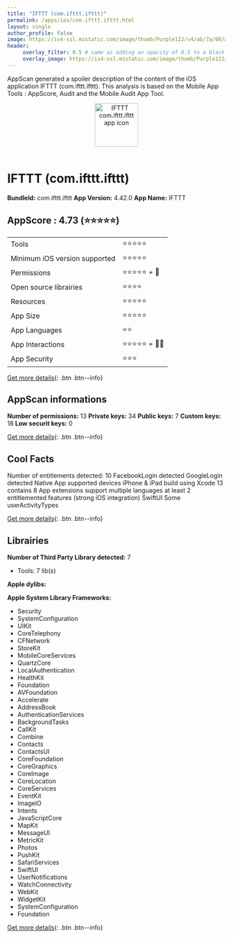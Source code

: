 ```yaml
---
title: "IFTTT (com.ifttt.ifttt)"
permalink: /apps/ios/com.ifttt.ifttt.html
layout: single
author_profile: false
image: https://is4-ssl.mzstatic.com/image/thumb/Purple122/v4/ab/7a/08/ab7a08f9-9042-d5b5-1bb9-b8c4a5d67f8c/AppIcon-0-1x_U007emarketing-0-10-0-85-220.png/512x512bb.jpg
header: 
     overlay_filter: 0.5 # same as adding an opacity of 0.5 to a black background
     overlay_image: https://is4-ssl.mzstatic.com/image/thumb/Purple122/v4/ab/7a/08/ab7a08f9-9042-d5b5-1bb9-b8c4a5d67f8c/AppIcon-0-1x_U007emarketing-0-10-0-85-220.png/512x512bb.jpg
---
```

AppScan generated a spoiler description of the content of the iOS application IFTTT (com.ifttt.ifttt). This analysis is based on the Mobile App Tools : AppScore, Audit and the Mobile Audit App Tool.

  
  
<div style="text-align: center;"><img src="https://is4-ssl.mzstatic.com/image/thumb/Purple122/v4/ab/7a/08/ab7a08f9-9042-d5b5-1bb9-b8c4a5d67f8c/AppIcon-0-1x_U007emarketing-0-10-0-85-220.png/512x512bb.jpg" width="100" height="100" alt="IFTTT com.ifttt.ifttt app icon"></div></br>
  
# IFTTT (com.ifttt.ifttt)

**BundleId:** com.ifttt.ifttt
**App Version:** 4.42.0
**App Name:** IFTTT


## AppScore : 4.73 (⭐️⭐️⭐️⭐️⭐️) 

<table>
<tr><td> Tools </td><td> ⭐️⭐️⭐️⭐️⭐️ </td></tr>
<tr><td> Minimum iOS version supported </td><td> ⭐️⭐️⭐️⭐️⭐️ </td></tr>
<tr><td> Permissions </td><td> ⭐️⭐️⭐️⭐️⭐️ + 🌟 </td></tr>
<tr><td> Open source librairies </td><td> ⭐️⭐️⭐️⭐️ </td></tr>
<tr><td> Resources </td><td> ⭐️⭐️⭐️⭐️⭐️ </td></tr>
<tr><td> App Size </td><td> ⭐️⭐️⭐️⭐️⭐️ </td></tr>
<tr><td> App Languages </td><td> ⭐️⭐️ </td></tr>
<tr><td> App Interactions </td><td> ⭐️⭐️⭐️⭐️⭐️ + 🌟🌟 </td></tr>
<tr><td> App Security </td><td> ⭐️⭐️⭐️ </td></tr>
</table>

[Get more details](/pricing.html){: .btn .btn--info}  
  
## AppScan informations 

**Number of permissions:** 13
**Private keys:** 34
**Public keys:** 7
**Custom keys:** 18
**Low securit keys:** 0
  
[Get more details](/pricing.html){: .btn .btn--info}

## Cool Facts

Number of entitlements detected: 10
FacebookLogin detected
GoogleLogin detected
Native App
supported devices iPhone & iPad
build using Xcode 13
contains 8 App extensions
support multiple languages
at least 2 entitlemented features (strong iOS integration)
SwiftUI
Some userActivityTypes
  
[Get more details](/pricing.html){: .btn .btn--info}

## Librairies 
**Number of Third Party Library detected:** 7
- Tools: 7 lib(s)

**Apple dylibs:**


**Apple System Library Frameworks:**
- Security
- SystemConfiguration
- UIKit
- CoreTelephony
- CFNetwork
- StoreKit
- MobileCoreServices
- QuartzCore
- LocalAuthentication
- HealthKit
- Foundation
- AVFoundation
- Accelerate
- AddressBook
- AuthenticationServices
- BackgroundTasks
- CallKit
- Combine
- Contacts
- ContactsUI
- CoreFoundation
- CoreGraphics
- CoreImage
- CoreLocation
- CoreServices
- EventKit
- ImageIO
- Intents
- JavaScriptCore
- MapKit
- MessageUI
- MetricKit
- Photos
- PushKit
- SafariServices
- SwiftUI
- UserNotifications
- WatchConnectivity
- WebKit
- WidgetKit
- SystemConfiguration
- Foundation


  
[Get more details](/pricing.html){: .btn .btn--info}

